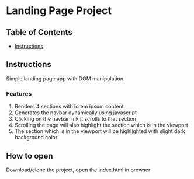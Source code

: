 # Landing Page Project

## Table of Contents

- [Instructions](#instructions)

## Instructions

Simple landing page app with DOM manipulation.

### Features

1. Renders 4 sections with lorem ipsum content
2. Generates the navbar dynamically using javascript
3. Clicking on the navbar link it scrolls to that section
4. Scrolling the page will also highlight the section which is in the viewport
5. The section which is in the viewport will be highlighted with slight dark background color

## How to open

Download/clone the project, open the index.html in browser
